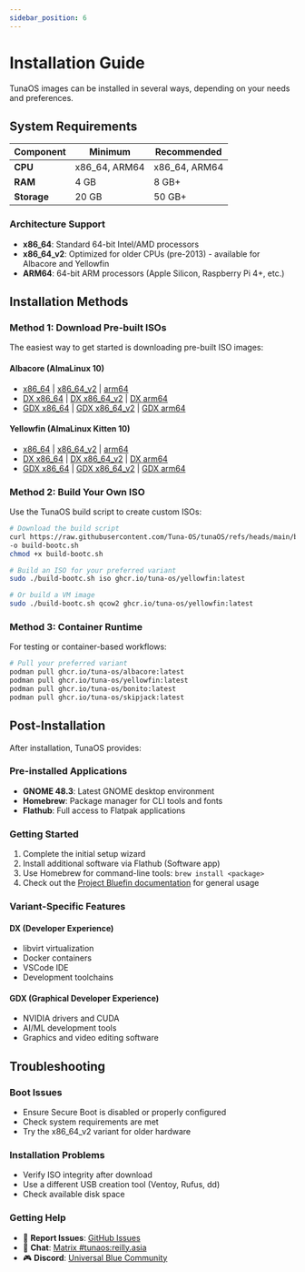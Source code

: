 ```yaml
---
sidebar_position: 6
---
```


# Installation Guide

TunaOS images can be installed in several ways, depending on your needs and preferences.

## System Requirements

| Component | Minimum | Recommended |
|-----------|---------|-------------|
| **CPU** | x86_64, ARM64 | x86_64, ARM64 |
| **RAM** | 4 GB | 8 GB+ |
| **Storage** | 20 GB | 50 GB+ |

### Architecture Support

- **x86_64**: Standard 64-bit Intel/AMD processors
- **x86_64_v2**: Optimized for older CPUs (pre-2013) - available for Albacore and Yellowfin
- **ARM64**: 64-bit ARM processors (Apple Silicon, Raspberry Pi 4+, etc.)

## Installation Methods

### Method 1: Download Pre-built ISOs

The easiest way to get started is downloading pre-built ISO images:

#### Albacore (AlmaLinux 10)
- [x86_64](https://download.tunaos.org/albacore-amd64.iso) | [x86_64_v2](https://download.tunaos.org/albacore-amd64-v2.iso) | [arm64](https://download.tunaos.org/albacore-arm64.iso)
- [DX x86_64](https://download.tunaos.org/albacore-dx-amd64.iso) | [DX x86_64_v2](https://download.tunaos.org/albacore-dx-amd64-v2.iso) | [DX arm64](https://download.tunaos.org/albacore-dx-arm64.iso)
- [GDX x86_64](https://download.tunaos.org/albacore-gdx-amd64.iso) | [GDX x86_64_v2](https://download.tunaos.org/albacore-gdx-amd64-v2.iso) | [GDX arm64](https://download.tunaos.org/albacore-gdx-arm64.iso)

#### Yellowfin (AlmaLinux Kitten 10)
- [x86_64](https://download.tunaos.org/yellowfin-amd64.iso) | [x86_64_v2](https://download.tunaos.org/yellowfin-amd64-v2.iso) | [arm64](https://download.tunaos.org/yellowfin-arm64.iso)
- [DX x86_64](https://download.tunaos.org/yellowfin-dx-amd64.iso) | [DX x86_64_v2](https://download.tunaos.org/yellowfin-dx-amd64-v2.iso) | [DX arm64](https://download.tunaos.org/yellowfin-dx-arm64.iso)
- [GDX x86_64](https://download.tunaos.org/yellowfin-gdx-amd64.iso) | [GDX x86_64_v2](https://download.tunaos.org/yellowfin-gdx-amd64-v2.iso) | [GDX arm64](https://download.tunaos.org/yellowfin-gdx-arm64.iso)

### Method 2: Build Your Own ISO

Use the TunaOS build script to create custom ISOs:

```bash
# Download the build script
curl https://raw.githubusercontent.com/Tuna-OS/tunaOS/refs/heads/main/build-iso.sh \
-o build-bootc.sh
chmod +x build-bootc.sh

# Build an ISO for your preferred variant
sudo ./build-bootc.sh iso ghcr.io/tuna-os/yellowfin:latest

# Or build a VM image
sudo ./build-bootc.sh qcow2 ghcr.io/tuna-os/yellowfin:latest
```

### Method 3: Container Runtime

For testing or container-based workflows:

```bash
# Pull your preferred variant
podman pull ghcr.io/tuna-os/albacore:latest
podman pull ghcr.io/tuna-os/yellowfin:latest
podman pull ghcr.io/tuna-os/bonito:latest
podman pull ghcr.io/tuna-os/skipjack:latest
```

## Post-Installation

After installation, TunaOS provides:

### Pre-installed Applications
- **GNOME 48.3**: Latest GNOME desktop environment
- **Homebrew**: Package manager for CLI tools and fonts
- **Flathub**: Full access to Flatpak applications

### Getting Started
1. Complete the initial setup wizard
2. Install additional software via Flathub (Software app)
3. Use Homebrew for command-line tools: `brew install <package>`
4. Check out the [Project Bluefin documentation](https://docs.projectbluefin.io) for general usage

### Variant-Specific Features

#### DX (Developer Experience)
- libvirt virtualization
- Docker containers
- VSCode IDE
- Development toolchains

#### GDX (Graphical Developer Experience)
- NVIDIA drivers and CUDA
- AI/ML development tools
- Graphics and video editing software

## Troubleshooting

### Boot Issues
- Ensure Secure Boot is disabled or properly configured
- Check system requirements are met
- Try the x86_64_v2 variant for older hardware

### Installation Problems
- Verify ISO integrity after download
- Use a different USB creation tool (Ventoy, Rufus, dd)
- Check available disk space

### Getting Help
- 🐛 **Report Issues**: [GitHub Issues](https://github.com/tuna-os/tunaOS/issues)
- 💬 **Chat**: [Matrix #tunaos:reilly.asia](https://matrix.to/#/%23tunaos:reilly.asia)
- 🎮 **Discord**: [Universal Blue Community](https://discord.gg/WEu6BdFEtp)